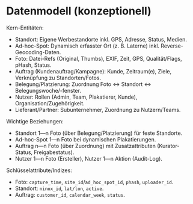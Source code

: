 # Datenmodell (konzeptionell)

Kern-Entitäten:
- Standort: Eigene Werbestandorte inkl. GPS, Adresse, Status, Medien.
- Ad-hoc-Spot: Dynamisch erfasster Ort (z. B. Laterne) inkl. Reverse-Geocoding-Daten.
- Foto: Datei-Refs (Original, Thumbs), EXIF, Zeit, GPS, Qualität/Flags, pHash, Status.
- Auftrag (Kundenauftrag/Kampagne): Kunde, Zeitraum(e), Ziele, Verknüpfung zu Standorten/Fotos.
- Belegung/Platzierung: Zuordnung Foto ↔ Standort ↔ Belegungswoche/-fenster.
- Nutzer: Rollen (Admin, Team, Plakatierer, Kunde), Organisation/Zugehörigkeit.
- Lieferant/Partner: Subunternehmer, Zuordnung zu Nutzern/Teams.

Wichtige Beziehungen:
- Standort 1—n Foto (über Belegung/Platzierung) für feste Standorte.
- Ad-hoc-Spot 1—n Foto bei dynamischen Plakatierungen.
- Auftrag n—n Foto (über Zuordnung) mit Zusatzattributen (Kurator-Status, Freigabestatus).
- Nutzer 1—n Foto (Ersteller), Nutzer 1—n Aktion (Audit-Log).

Schlüsselattribute/Indizes:
- Foto: `capture_time`, `site_id`/`ad_hoc_spot_id`, `phash`, `uploader_id`.
- Standort: `ninox_id`, `lat/lon`, `active`.
- Auftrag: `customer_id`, `calendar_week`, `status`.

